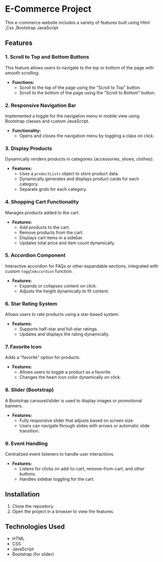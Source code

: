 

# E-Commerce Project

This e-commerce website includes a variety of features built using Html ,Css ,Bootstrap  JavaScript 

## Features

### 1. Scroll to Top and Bottom Buttons
This feature allows users to navigate to the top or bottom of the page with smooth scrolling.
- **Functions:**
  - Scroll to the top of the page using the "Scroll to Top" button.
  - Scroll to the bottom of the page using the "Scroll to Bottom" button.



### 2. Responsive Navigation Bar
Implemented a toggle for the navigation menu in mobile view using Bootstrap classes and custom JavaScript.
- **Functionality:**
  - Opens and closes the navigation menu by toggling a class on click.

### 3. Display Products
Dynamically renders products in categories (accessories, shoes, clothes).
- **Features:**
  - Uses a `productLists` object to store product data.
  - Dynamically generates and displays product cards for each category.
  - Separate grids for each category.


### 4. Shopping Cart Functionality
Manages products added to the cart.
- **Features:**
  - Add products to the cart.
  - Remove products from the cart.
  - Displays cart items in a sidebar.
  - Updates total price and item count dynamically.



### 5. Accordion Component
Interactive accordion for FAQs or other expandable sections, integrated with custom `toggleAccordion` function.
- **Features:**
  - Expands or collapses content on click.
  - Adjusts the height dynamically to fit content.


### 6. Star Rating System
Allows users to rate products using a star-based system.
- **Features:**
  - Supports half-star and full-star ratings.
  - Updates and displays the rating dynamically.

### 7. Favorite Icon 
Adds a "favorite" option for products.
- **Features:**
  - Allows users to toggle a product as a favorite.
  - Changes the heart icon color dynamically on click.

### 8. Slider (Bootstrap)
A Bootstrap carousel/slider is used to display images or promotional banners.
- **Features:**
  - Fully responsive slider that adjusts based on screen size.
  - Users can navigate through slides with arrows or automatic slide transition.


### 9. Event Handling
Centralized event listeners to handle user interactions.
- **Features:**
  - Listens for clicks on add-to-cart, remove-from-cart, and other buttons.
  - Handles sidebar toggling for the cart.

## Installation
1. Clone the repository.
2. Open the project in a browser to view the features.

## Technologies Used
- HTML
- CSS
- JavaScript
- Bootstrap (for slider)


